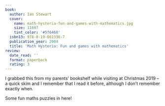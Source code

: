 ```yaml
---
book:
  author: Ian Stewart
  cover:
    name: math-hysteria-fun-and-games-with-mathematics.jpg
    size: 11697
    tint_color: '#5f6468'
  isbn13: 978-0-19-861336-7
  publication_year: 2004
  title: 'Math Hysteria: Fun and games with mathematics'
review:
  date_read: ''
  format: paperback
  rating: 3
---
```


I grabbed this from my parents’ bookshelf while visiting at Christmas 2019 – a quick skim and I remember that I read it before, although I don’t remember exactly when.

Some fun maths puzzles in here!